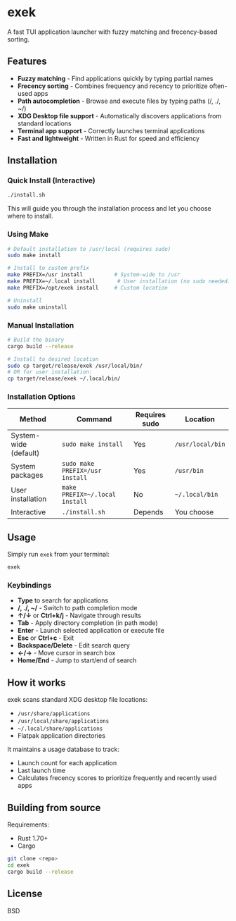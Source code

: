 # exek

A fast TUI application launcher with fuzzy matching and frecency-based sorting.

## Features

- **Fuzzy matching** - Find applications quickly by typing partial names
- **Frecency sorting** - Combines frequency and recency to prioritize often-used apps
- **Path autocompletion** - Browse and execute files by typing paths (/, ./, ~/)
- **XDG Desktop file support** - Automatically discovers applications from standard locations
- **Terminal app support** - Correctly launches terminal applications
- **Fast and lightweight** - Written in Rust for speed and efficiency

## Installation

### Quick Install (Interactive)

```bash
./install.sh
```

This will guide you through the installation process and let you choose where to install.

### Using Make

```bash
# Default installation to /usr/local (requires sudo)
sudo make install

# Install to custom prefix
make PREFIX=/usr install          # System-wide to /usr
make PREFIX=~/.local install       # User installation (no sudo needed)
make PREFIX=/opt/exek install     # Custom location

# Uninstall
sudo make uninstall
```

### Manual Installation

```bash
# Build the binary
cargo build --release

# Install to desired location
sudo cp target/release/exek /usr/local/bin/
# OR for user installation:
cp target/release/exek ~/.local/bin/
```

### Installation Options

| Method | Command | Requires sudo | Location |
|--------|---------|--------------|----------|
| System-wide (default) | `sudo make install` | Yes | `/usr/local/bin` |
| System packages | `sudo make PREFIX=/usr install` | Yes | `/usr/bin` |
| User installation | `make PREFIX=~/.local install` | No | `~/.local/bin` |
| Interactive | `./install.sh` | Depends | You choose |

## Usage

Simply run `exek` from your terminal:

```bash
exek
```

### Keybindings

- **Type** to search for applications
- **/, ./, ~/** - Switch to path completion mode
- **↑/↓** or **Ctrl+k/j** - Navigate through results
- **Tab** - Apply directory completion (in path mode)
- **Enter** - Launch selected application or execute file
- **Esc** or **Ctrl+c** - Exit
- **Backspace/Delete** - Edit search query
- **←/→** - Move cursor in search box
- **Home/End** - Jump to start/end of search

## How it works

exek scans standard XDG desktop file locations:
- `/usr/share/applications`
- `/usr/local/share/applications`
- `~/.local/share/applications`
- Flatpak application directories

It maintains a usage database to track:
- Launch count for each application
- Last launch time
- Calculates frecency scores to prioritize frequently and recently used apps

## Building from source

Requirements:
- Rust 1.70+
- Cargo

```bash
git clone <repo>
cd exek
cargo build --release
```

## License

BSD
